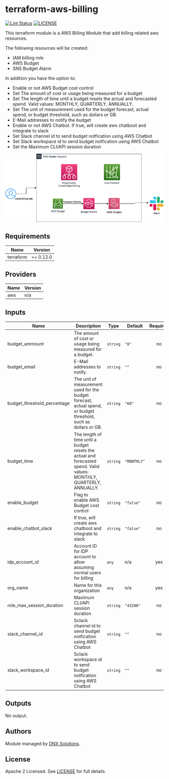 # terraform-aws-billing

[![Lint Status](https://github.com/DNXLabs/terraform-aws-billing/workflows/Lint/badge.svg)](https://github.com/DNXLabs/terraform-aws-billing/actions)
[![LICENSE](https://img.shields.io/github/license/DNXLabs/terraform-aws-billing)](https://github.com/DNXLabs/terraform-aws-billing/blob/master/LICENSE)

This terraform module is a AWS Billing Module that add billing related aws resources.

The following resources will be created:

- IAM billing role
- AWS Budget
- SNS Budget Alarm

In addition you have the option to:

- Enable or not AWS Budget cost control
- Set The amount of cost or usage being measured for a budget
- Set The length of time until a budget resets the actual and forecasted spend. Valid values: MONTHLY, QUARTERLY, ANNUALLY.
- Set The unit of measurement used for the budget forecast, actual spend, or budget threshold, such as dollars or GB.
- E-Mail addresses to notify the budget
- Enable or not AWS Chatbot. If true, will create aws chatboot and integrate to slack
- Set Slack channel id to send budget notfication using AWS Chatbot
- Set Slack workspace id to send budget notfication using AWS Chatbot
- Set the Maximum CLI/API session duration

![AWS Billing HLD](images/hld_billing.png)

<!--- BEGIN_TF_DOCS --->

## Requirements

| Name | Version |
|------|---------|
| terraform | >= 0.12.0 |

## Providers

| Name | Version |
|------|---------|
| aws | n/a |

## Inputs

| Name | Description | Type | Default | Required |
|------|-------------|------|---------|:--------:|
| budget\_ammount | The amount of cost or usage being measured for a budget. | `string` | `"0"` | no |
| budget\_email | E-Mail addresses to notify. | `string` | `""` | no |
| budget\_threshold\_percentage | The unit of measurement used for the budget forecast, actual spend, or budget threshold, such as dollars or GB. | `string` | `"60"` | no |
| budget\_time | The length of time until a budget resets the actual and forecasted spend. Valid values: MONTHLY, QUARTERLY, ANNUALLY. | `string` | `"MONTHLY"` | no |
| enable\_budget | Flag to enable AWS Budget cost control | `string` | `"false"` | no |
| enable\_chatbot\_slack | If true, will create aws chatboot and integrate to slack | `string` | `"false"` | no |
| idp\_account\_id | Account ID for IDP account to allow assuming normal users for billing | `any` | n/a | yes |
| org\_name | Name for this organization | `any` | n/a | yes |
| role\_max\_session\_duration | Maximum CLI/API session duration | `string` | `"43200"` | no |
| slack\_channel\_id | Sclack channel id to send budget notfication using AWS Chatbot | `string` | `""` | no |
| slack\_workspace\_id | Sclack workspace id to send budget notfication using AWS Chatbot | `string` | `""` | no |

## Outputs

No output.

<!--- END_TF_DOCS --->

## Authors

Module managed by [DNX Solutions](https://github.com/DNXLabs).

## License

Apache 2 Licensed. See [LICENSE](https://github.com/DNXLabs/terraform-aws-billing/blob/master/LICENSE) for full details.